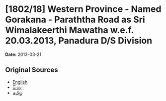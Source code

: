 # [1802/18] Western Province - Named Gorakana - Paraththa Road as Sri Wimalakeerthi Mawatha w.e.f. 20.03.2013, Panadura D/S Division

**Date:** 2013-03-21

## Original Sources

- [English](https://documents.gov.lk/view/extra-gazettes/2013/3/1802-18_E.pdf)
- [සිංහල](https://documents.gov.lk/view/extra-gazettes/2013/3/1802-18_S.pdf)
- [தமிழ்](https://documents.gov.lk/view/extra-gazettes/2013/3/1802-18_T.pdf)
